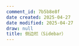 ```yaml
---
comment_id: 7b5b8e8f
date created: 2025-04-27
date modified: 2025-04-27
draw: null
title: 侧边栏（Sidebar）
---
```


